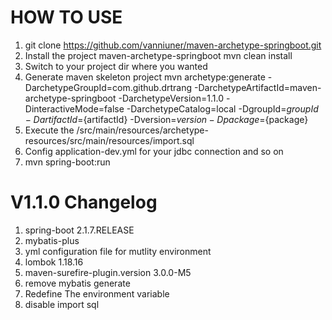 # HOW TO USE
1. git clone https://github.com/vanniuner/maven-archetype-springboot.git
2. Install the project maven-archetype-springboot
    mvn clean install
4. Switch to your project dir where you wanted
3. Generate maven skeleton project
    mvn archetype:generate -DarchetypeGroupId=com.github.drtrang -DarchetypeArtifactId=maven-archetype-springboot -DarchetypeVersion=1.1.0 -DinteractiveMode=false -DarchetypeCatalog=local -DgroupId=${groupId} -DartifactId=${artifactId} -Dversion=${version} -Dpackage=${package}
4. Execute the /src/main/resources/archetype-resources/src/main/resources/import.sql 
5. Config application-dev.yml for your jdbc connection and so on
6. mvn spring-boot:run


# V1.1.0 Changelog
1. spring-boot 2.1.7.RELEASE
2. mybatis-plus
3. yml configuration file for mutlity environment
4. lombok 1.18.16
5. maven-surefire-plugin.version 3.0.0-M5
6. remove mybatis generate
7. Redefine The environment variable
8. disable import sql
